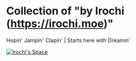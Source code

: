 # Collection of "by Irochi (https://irochi.moe)"

Hopin' Jampin' Clapin' | Starts here with Dreamin'

<a href="https://discord.irochi.moe">
  <img alt="Irochi's Space" src="https://discord.com/api/guilds/1110742424059392131/widget.png?style=banner2">
</a>
